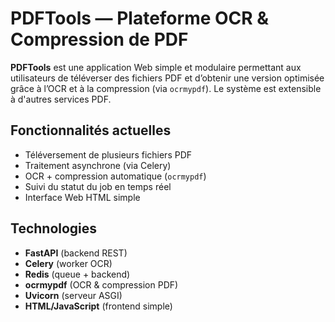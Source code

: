 # PDFTools — Plateforme OCR & Compression de PDF

**PDFTools** est une application Web simple et modulaire permettant aux utilisateurs de téléverser des fichiers PDF et d’obtenir une version optimisée grâce à l’OCR et à la compression (via `ocrmypdf`). Le système est extensible à d'autres services PDF.

## Fonctionnalités actuelles

- Téléversement de plusieurs fichiers PDF
- Traitement asynchrone (via Celery)
- OCR + compression automatique (`ocrmypdf`)
- Suivi du statut du job en temps réel
- Interface Web HTML simple

## Technologies

- **FastAPI** (backend REST)
- **Celery** (worker OCR)
- **Redis** (queue + backend)
- **ocrmypdf** (OCR & compression PDF)
- **Uvicorn** (serveur ASGI)
- **HTML/JavaScript** (frontend simple)
